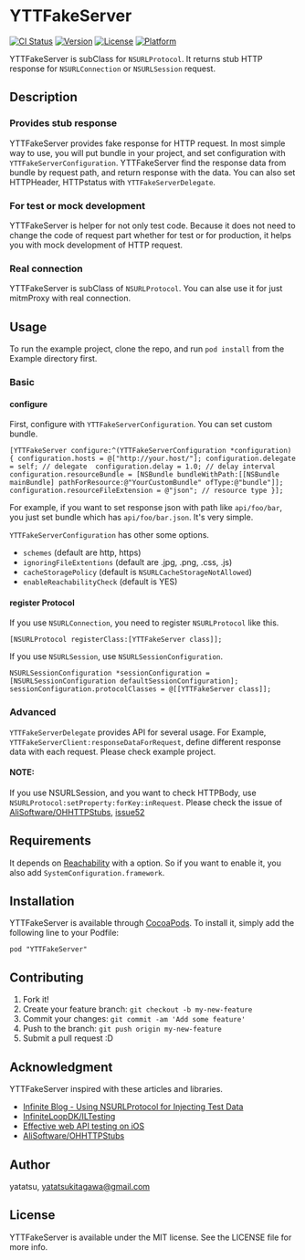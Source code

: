 # YTTFakeServer

[![CI Status](http://img.shields.io/travis/yatatsu/YTTFakeServer.svg?style=flat)](https://travis-ci.org/yatatsu/YTTFakeServer)
[![Version](https://img.shields.io/cocoapods/v/YTTFakeServer.svg?style=flat)](http://cocoadocs.org/docsets/YTTFakeServer)
[![License](https://img.shields.io/cocoapods/l/YTTFakeServer.svg?style=flat)](http://cocoadocs.org/docsets/YTTFakeServer)
[![Platform](https://img.shields.io/cocoapods/p/YTTFakeServer.svg?style=flat)](http://cocoadocs.org/docsets/YTTFakeServer)

YTTFakeServer is subClass for ``NSURLProtocol``. It returns stub HTTP response for ``NSURLConnection`` or ``NSURLSession`` request.

## Description

### Provides stub response

YTTFakeServer provides fake response for HTTP request. 
In most simple way to use, you will put bundle in your project, and set configuration with ``YTTFakeServerConfiguration``.
YTTFakeServer find the response data from bundle by request path, and return response with the data.
You can also set HTTPHeader, HTTPstatus with ``YTTFakeServerDelegate``.

### For test or mock development

YTTFakeServer is helper for not only test code.
Because it does not need to change the code of request part whether for test or for production, 
it helps you with mock development of HTTP request.

### Real connection

YTTFakeServer is subClass of ``NSURLProtocol``. You can alse use it for just mitmProxy with real connection.

## Usage

To run the example project, clone the repo, and run `pod install` from the Example directory first.

### Basic

#### configure

First, configure with ``YTTFakeServerConfiguration``. You can set custom bundle.

``
[YTTFakeServer configure:^(YTTFakeServerConfiguration *configuration) {
    configuration.hosts = @["http://your.host/"];
    configuration.delegate = self; // delegate 
    configuration.delay = 1.0; // delay interval
    configuration.resourceBundle = [NSBundle bundleWithPath:[[NSBundle mainBundle] pathForResource:@"YourCustomBundle" ofType:@"bundle"]];
    configuration.resourceFileExtension = @"json"; // resource type
}];
``

For example, if you want to set response json with path like ``api/foo/bar``,
you just set bundle which has ``api/foo/bar.json``. It's very simple.

``YTTFakeServerConfiguration`` has other some options.

- ``schemes`` (default are http, https)
- ``ignoringFileExtentions`` (default are .jpg, .png, .css, .js)
- ``cacheStoragePolicy`` (default is ``NSURLCacheStorageNotAllowed``)
- ``enableReachabilityCheck`` (default is YES)

#### register Protocol

If you use ``NSURLConnection``, you need to register ``NSURLProtocol`` like this.

``
[NSURLProtocol registerClass:[YTTFakeServer class]];
``

If you use ``NSURLSession``, use ``NSURLSessionConfiguration``.

``
NSURLSessionConfiguration *sessionConfiguration = [NSURLSessionConfiguration defaultSessionConfiguration];
sessionConfiguration.protocolClasses = @[[YTTFakeServer class]];
``

### Advanced 

``YTTFakeServerDelegate`` provides API for several usage.
For Example, ``YTTFakeServerClient:responseDataForRequest``, define different response data with each request.
Please check example project.

#### NOTE:

If you use NSURLSession, and you want to check HTTPBody, use ``NSURLProtocol:setProperty:forKey:inRequest``.
Please check the issue of [AliSoftware/OHHTTPStubs](https://github.com/AliSoftware/OHHTTPStubs), [issue52](https://github.com/AliSoftware/OHHTTPStubs/issues/52)

## Requirements

It depends on [Reachability](https://github.com/tonymillion/Reachability) with a option.
So if you want to enable it, you also add ``SystemConfiguration.framework``.

## Installation

YTTFakeServer is available through [CocoaPods](http://cocoapods.org). To install
it, simply add the following line to your Podfile:

    pod "YTTFakeServer"

## Contributing

1. Fork it!
2. Create your feature branch: ``git checkout -b my-new-feature``
3. Commit your changes: ``git commit -am 'Add some feature'``
4. Push to the branch: ``git push origin my-new-feature``
5. Submit a pull request :D

## Acknowledgment

YTTFakeServer inspired with these articles and libraries.

- [Infinite Blog - Using NSURLProtocol for Injecting Test Data](http://www.infinite-loop.dk/blog/2011/09/using-nsurlprotocol-for-injecting-test-data/)
- [InfiniteLoopDK/ILTesting](https://github.com/InfiniteLoopDK/ILTesting)
- [Effective web API testing on iOS](http://hackazach.net/code/2013/03/09/effective-web-API-testing-on-iOS/)
- [AliSoftware/OHHTTPStubs](https://github.com/AliSoftware/OHHTTPStubs)

## Author

yatatsu, yatatsukitagawa@gmail.com

## License

YTTFakeServer is available under the MIT license. See the LICENSE file for more info.

